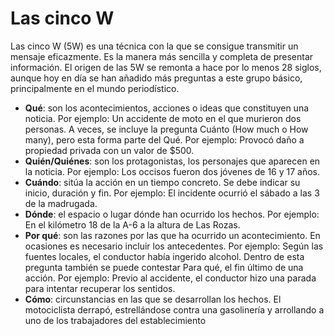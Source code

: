 # Las cinco W

Las cinco W (5W) es una técnica con la que se consigue transmitir un mensaje eficazmente. Es la manera más sencilla y completa de presentar información.​ El origen de las 5W se remonta a hace por lo menos 28 siglos,​aunque hoy en día se han añadido más preguntas a este grupo básico, principalmente en el mundo periodístico.  ​

* **Qué**: son los acontecimientos, acciones o ideas que constituyen una noticia. Por ejemplo: Un accidente de moto en el que murieron dos personas.
A veces, se incluye la pregunta Cuánto (How much o How many), pero esta forma parte del Qué. Por ejemplo: Provocó daño a propiedad privada con un valor de $500.
* **Quién/Quiénes**: son los protagonistas, los personajes que aparecen en la noticia. Por ejemplo: Los occisos fueron dos jóvenes de 16 y 17 años.
* **Cuándo**: sitúa la acción en un tiempo concreto. Se debe indicar su inicio, duración y fin. Por ejemplo: El incidente ocurrió el sábado a las 3 de la madrugada.
* **Dónde**: el espacio o lugar dónde han ocurrido los hechos. Por ejemplo: En el kilómetro 18 de la A-6 a la altura de Las Rozas.
* **Por qué**: son las razones por las que ha ocurrido un acontecimiento. En ocasiones es necesario incluir los antecedentes. Por ejemplo: Según las fuentes locales, el conductor había ingerido alcohol.
Dentro de esta pregunta también se puede contestar Para qué, el fin último de una acción. Por ejemplo: Previo al accidente, el conductor hizo una parada para intentar recuperar los sentidos.
* **Cómo**: circunstancias en las que se desarrollan los hechos. El motociclista derrapó, estrellándose contra una gasolinería y arrollando a uno de los trabajadores del establecimiento